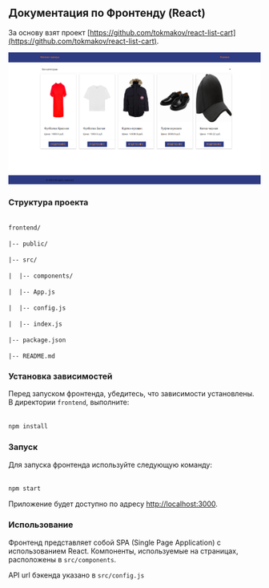 ## Документация по Фронтенду (React)

За основу взят проект [https://github.com/tokmakov/react-list-cart](https://github.com/tokmakov/react-list-cart).

![Каталог магазина](https://github.com/optimum-prime-y-y-o/clothe-store/blob/main/images/catalog.png)

### Структура проекта

```

frontend/

|-- public/

|-- src/

|  |-- components/

|  |-- App.js

|  |-- config.js

|  |-- index.js

|-- package.json

|-- README.md

```

### Установка зависимостей

Перед запуском фронтенда, убедитесь, что зависимости установлены. В директории `frontend`, выполните:

```bash

npm install

```

### Запуск

Для запуска фронтенда используйте следующую команду:

```bash

npm start

```

Приложение будет доступно по адресу [http://localhost:3000](http://localhost:3000).

### Использование

Фронтенд представляет собой SPA (Single Page Application) с использованием React. Компоненты, используемые на страницах, расположены в `src/components`.

API url  бэкенда указано в `src/config.js`  
